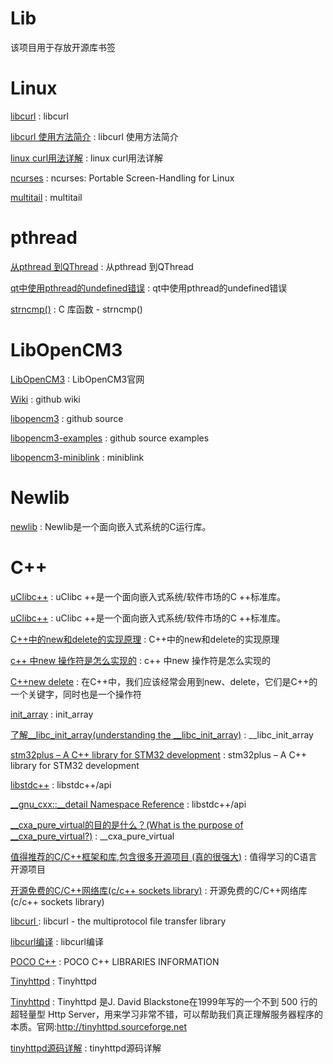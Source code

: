 # Lib
该项目用于存放开源库书签

Linux
==
[libcurl](https://baike.baidu.com/item/libcurl/5256898?fr=aladdin) : libcurl 

[libcurl 使用方法简介](https://blog.csdn.net/myvest/article/details/82899788) : libcurl 使用方法简介 

[linux curl用法详解](https://www.cnblogs.com/liqing1009/p/4196228.html) : linux curl用法详解 

[ncurses](https://www.linuxjournal.com/article/1124) : ncurses: Portable Screen-Handling for Linux 

[multitail](https://github.com/flok99/multitail/blob/master/INSTALL) : multitail 

pthread
==
[从pthread 到QThread](https://www.cnblogs.com/lfsblack/p/4614541.html?utm_source=tuicool) : 从pthread 到QThread 

[qt中使用pthread的undefined错误](https://blog.csdn.net/xuleisdjn/article/details/78284714) : qt中使用pthread的undefined错误 

[strncmp()](https://www.runoob.com/cprogramming/c-function-strncmp.html) : C 库函数 - strncmp() 

LibOpenCM3
==
[LibOpenCM3](http://libopencm3.org/) : LibOpenCM3官网

[Wiki](https://github.com/libopencm3/libopencm3/wiki) : github wiki

[libopencm3](https://github.com/libopencm3/libopencm3) : github source

[libopencm3-examples](https://github.com/libopencm3/libopencm3-examples) : github source examples

[libopencm3-miniblink](https://github.com/libopencm3/libopencm3-miniblink) : miniblink


Newlib
==
[newlib](https://baike.baidu.com/item/newlib/1886687?fr=aladdin) : Newlib是一个面向嵌入式系统的C运行库。


C++
==
[uClibc++](https://cxx.uclibc.org/) : uClibc ++是一个面向嵌入式系统/软件市场的C ++标准库。

[uClibc++](https://www.uclibc.org/toolchains.html) : uClibc ++是一个面向嵌入式系统/软件市场的C ++标准库。

[C++中的new和delete的实现原理](https://q.115.com/182920/T1267548.html) : C++中的new和delete的实现原理

[c++ 中new 操作符是怎么实现的](https://segmentfault.com/q/1010000000160483?_ea=333734) : c++ 中new 操作符是怎么实现的

[C++new delete](https://blog.csdn.net/lihuadaiyu26/article/details/79667485) : 在C++中，我们应该经常会用到new、delete，它们是C++的一个关键字，同时也是一个操作符

[init_array](https://wenku.baidu.com/view/f56d5a8dbb68a98270fefa1c.html) : init_array

[了解__libc_init_array(understanding the __libc_init_array)](http://www.it1352.com/784120.html) : __libc_init_array

[stm32plus – A C++ library for STM32 development](http://andybrown.me.uk/2011/12/28/stm32plus-a-c-library-for-stm32-development/) : stm32plus – A C++ library for STM32 development

[libstdc++](http://gcc.gnu.org/onlinedocs/gcc-4.6.2/libstdc++/api/a00069.html) : libstdc++/api

[__gnu_cxx::__detail Namespace Reference](https://gcc.gnu.org/onlinedocs/gcc-4.6.2/libstdc++/api/a01126.html) : libstdc++/api

[__cxa_pure_virtual的目的是什么？(What is the purpose of __cxa_pure_virtual?)](http://www.it1352.com/474296.html) : __cxa_pure_virtual

[值得推荐的C/C++框架和库,包含很多开源项目 (真的很强大)](https://blog.csdn.net/weixin_41413441/article/details/80873871) : 值得学习的C语言开源项目 

[开源免费的C/C++网络库(c/c++ sockets library)](https://www.cnblogs.com/lidabo/p/3767794.html) : 开源免费的C/C++网络库(c/c++ sockets library) 

[libcurl ](https://curl.haxx.se/libcurl/) : libcurl - the multiprotocol file transfer library 

[libcurl编译](http://www.cnblogs.com/findumars/p/5087218.html) : libcurl编译 

[POCO C++](https://pocoproject.org/about.html#features) : POCO C++ LIBRARIES INFORMATION 

[Tinyhttpd](https://github.com/nengm/Tinyhttpd) : Tinyhttpd 

[Tinyhttpd](https://github.com/EZLippi/Tinyhttpd) : Tinyhttpd 是J. David Blackstone在1999年写的一个不到 500 行的超轻量型 Http Server，用来学习非常不错，可以帮助我们真正理解服务器程序的本质。官网:http://tinyhttpd.sourceforge.net 

[tinyhttpd源码详解](https://blog.csdn.net/zx714311728/article/details/52946152) : tinyhttpd源码详解 



